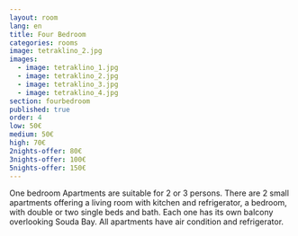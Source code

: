 ```yaml
---
layout: room
lang: en
title: Four Bedroom
categories: rooms
image: tetraklino_2.jpg
images:
  - image: tetraklino_1.jpg
  - image: tetraklino_2.jpg
  - image: tetraklino_3.jpg
  - image: tetraklino_4.jpg
section: fourbedroom
published: true
order: 4
low: 50€
medium: 50€
high: 70€
2nights-offer: 80€
3nights-offer: 100€
5nights-offer: 150€
---
```


One bedroom Apartments are suitable for 2 or 3 persons. 
There are 2 small apartments offering a living room with kitchen and refrigerator, a bedroom, with double or two single beds and bath. 
Each one has its own balcony overlooking Souda Bay. All apartments have air condition and refrigerator.